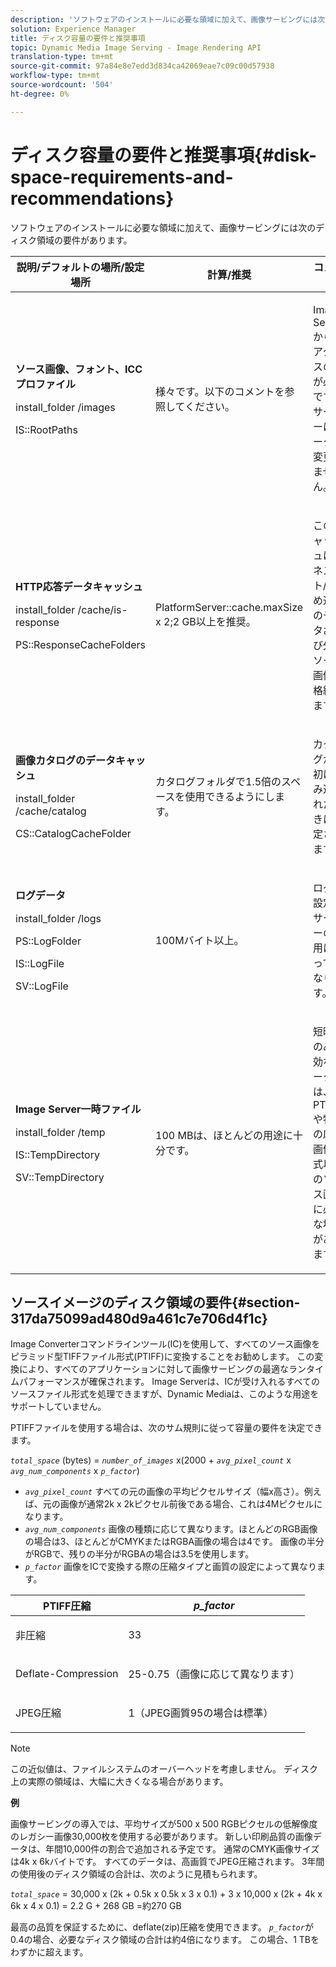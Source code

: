 ```yaml
---
description: 'ソフトウェアのインストールに必要な領域に加えて、画像サービングには次のディスク領域の要件があります '
solution: Experience Manager
title: ディスク容量の要件と推奨事項
topic: Dynamic Media Image Serving - Image Rendering API
translation-type: tm+mt
source-git-commit: 97a84e8e7edd3d834ca42069eae7c09c00d57938
workflow-type: tm+mt
source-wordcount: '504'
ht-degree: 0%

---
```



# ディスク容量の要件と推奨事項{#disk-space-requirements-and-recommendations}

ソフトウェアのインストールに必要な領域に加えて、画像サービングには次のディスク領域の要件があります。

<table id="table_0AE363AB76304F258A19E43500FE8423"> 
 <thead> 
  <tr> 
   <th class="entry"> <b>説明/デフォルトの場所/設定場所</b> </th> 
   <th class="entry"> <b>計算/推奨</b> </th> 
   <th class="entry"> <b>コメント</b> </th> 
  </tr> 
 </thead>
 <tbody> 
  <tr> 
   <td> <p><b>ソース画像、フォント、ICCプロファイル</b> </p> <p> <span class="filepath"> <span class="varname"> install_folder  </span>/images  </span> <span class="codeph"></span> </p> <p> <span class="codeph"> IS::RootPaths  </span> </p> </td> 
   <td> <p>様々です。以下のコメントを参照してください。 </p> </td> 
   <td> <p>Image Serverからのアクセスのみが必要です。サーバーはデータを変更しません。 </p> </td> 
  </tr> 
  <tr> 
   <td> <p><b>HTTP応答データキャッシュ</b> </p> <p> <span class="filepath"> <span class="varname"> install_folder  </span>/cache/is-response  </span> </p> <p> <span class="codeph"> PS::ResponseCacheFolders  </span> </p> </td> 
   <td> <p> <span class="codeph"> PlatformServer::cache.maxSize  </span> x 2;2 GB以上を推奨。 </p> </td> 
   <td> <p>このキャッシュは、ネスト/埋め込みのデータおよび外部ソース画像も格納します。 </p> </td> 
  </tr> 
  <tr> 
   <td> <p><b>画像カタログのデータキャッシュ</b> </p> <p> <span class="filepath"> <span class="varname"> install_folder  </span>/cache/catalog  </span> </p> <p> <span class="codeph"> CS::CatalogCacheFolder  </span> </p> </td> 
   <td> <p>カタログフォルダで1.5倍のスペースを使用できるようにします。 </p> </td> 
   <td> <p>カタログが最初に読み込まれたときに設定されます。 </p> </td> 
  </tr> 
  <tr> 
   <td> <p><b>ログデータ</b> </p> <p> <span class="filepath"> <span class="varname"> install_folder  </span>/logs  </span> </p> <p> <span class="codeph"> PS::LogFolder  </span> </p> <p> <span class="codeph"> IS::LogFile  </span> </p> <p> <span class="codeph"> SV::LogFile  </span> </p> </td> 
   <td> <p>100Mバイト以上。 </p> </td> 
   <td> <p>ログの設定とサーバーの使用によって異なります。 </p> </td> 
  </tr> 
  <tr> 
   <td> <p><b>Image Server一時ファイル</b> </p> <p> <span class="filepath"> <span class="varname"> install_folder  </span>/temp  </span> </p> <p> <span class="codeph"> IS::TempDirectory  </span> </p> <p> <span class="codeph"> SV::TempDirectory  </span> </p> </td> 
   <td> <p>100 MBは、ほとんどの用途に十分です。 </p> </td> 
   <td> <p>短時間のみ有効なデータ、は、PTIFFや特定の応答画像形式以外のソース画像に必要な場合があります。 </p> </td> 
  </tr> 
 </tbody> 
</table>

## ソースイメージのディスク領域の要件{#section-317da75099ad480d9a461c7e706d4f1c}

Image Converterコマンドラインツール(IC)を使用して、すべてのソース画像をピラミッド型TIFFファイル形式(PTIFF)に変換することをお勧めします。 この変換により、すべてのアプリケーションに対して画像サービングの最適なランタイムパフォーマンスが確保されます。 Image Serverは、ICが受け入れるすべてのソースファイル形式を処理できますが、Dynamic Mediaは、このような用途をサポートしていません。

PTIFFファイルを使用する場合は、次のサム規則に従って容量の要件を決定できます。

*`total_space`* (bytes) =  *`number_of_images`* x(2000 +  *`avg_pixel_count`* x  *`avg_num_components`* x  *`p_factor`*)

* *`avg_pixel_count`* すべての元の画像の平均ピクセルサイズ（幅x高さ）。例えば、元の画像が通常2k x 2kピクセル前後である場合、これは4Mピクセルになります。
* *`avg_num_components`* 画像の種類に応じて異なります。ほとんどのRGB画像の場合は3、ほとんどがCMYKまたはRGBA画像の場合は4です。 画像の半分がRGBで、残りの半分がRGBAの場合は3.5を使用します。
* *`p_factor`* 画像をICで変換する際の圧縮タイプと画質の設定によって異なります。

<table id="table_89995BECF30243569954819D07DA2A2F"> 
 <thead> 
  <tr> 
   <th class="entry"> <b>PTIFF圧縮</b> </th> 
   <th class="entry"> <b><i>p_factor</i></b> </th> 
  </tr> 
 </thead>
 <tbody> 
  <tr> 
   <td> <p>非圧縮 </p> </td> 
   <td> <p> 33 </p> </td> 
  </tr> 
  <tr> 
   <td> <p>Deflate-Compression </p> </td> 
   <td> <p> 25-0.75（画像に応じて異なります） </p> </td> 
  </tr> 
  <tr> 
   <td> <p>JPEG圧縮 </p> </td> 
   <td> <p> 1（JPEG画質95の場合は標準） </p> </td> 
  </tr> 
 </tbody> 
</table>

>[!NOTE]
>
>この近似値は、ファイルシステムのオーバーヘッドを考慮しません。 ディスク上の実際の領域は、大幅に大きくなる場合があります。

**例**

画像サービングの導入では、平均サイズが500 x 500 RGBピクセルの低解像度のレガシー画像30,000枚を使用する必要があります。 新しい印刷品質の画像データは、年間10,000件の割合で追加される予定です。 通常のCMYK画像サイズは4k x 6kバイトです。 すべてのデータは、高画質でJPEG圧縮されます。 3年間の使用後のディスク領域の合計は、次のように見積もられます。

*`total_space`* = 30,000 x (2k + 0.5k x 0.5k x 3 x 0.1) + 3 x 10,000 x (2k + 4k x 6k x 4 x 0.1) = 2.2 G + 268 GB =約270 GB

最高の品質を保証するために、deflate(zip)圧縮を使用できます。 *`p_factor`*&#x200B;が0.4の場合、必要なディスク領域の合計は約4倍になります。 この場合、1 TBをわずかに超えます。
